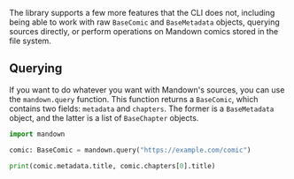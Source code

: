 The library supports a few more features that the CLI does not, including being able to work with raw `BaseComic` and `BaseMetadata` objects, querying sources directly, or perform operations on Mandown comics stored in the file system.

## Querying

If you want to do whatever you want with Mandown's sources, you can use the `mandown.query` function. This function returns a `BaseComic`, which contains two fields: `metadata` and `chapters`. The former is a `BaseMetadata` object, and the latter is a list of `BaseChapter` objects.

```python
import mandown

comic: BaseComic = mandown.query("https://example.com/comic")

print(comic.metadata.title, comic.chapters[0].title)
```
